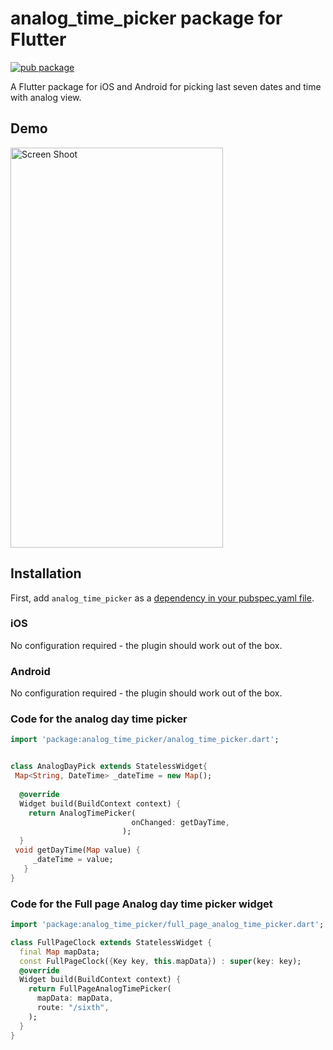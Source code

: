 # analog_time_picker package for Flutter

[![pub package](https://img.shields.io/pub/v/analog_time_picker.svg)](https://pub.dartlang.org/packages/lanalog_time_picker)

A Flutter package for iOS and Android for picking last seven dates and time with analog view.
## Demo
<img src="http://sheikhsoft.com/screensort/analog_time_picker.gif" width="340" height="640" title="Screen Shoot">


## Installation

First, add `analog_time_picker` as a [dependency in your pubspec.yaml file](https://flutter.io/platform-plugins/).

### iOS

No configuration required - the plugin should work out of the box.

### Android

No configuration required - the plugin should work out of the box.

### Code for the analog day time picker

``` dart
import 'package:analog_time_picker/analog_time_picker.dart';


class AnalogDayPick extends StatelessWidget{
 Map<String, DateTime> _dateTime = new Map();
 
  @override
  Widget build(BuildContext context) {
    return AnalogTimePicker(
                           onChanged: getDayTime,
                         );
  }
 void getDayTime(Map value) {
     _dateTime = value;
   }
}
```

### Code for the Full page Analog day time picker widget

``` dart
import 'package:analog_time_picker/full_page_analog_time_picker.dart';

class FullPageClock extends StatelessWidget {
  final Map mapData;
  const FullPageClock({Key key, this.mapData}) : super(key: key);
  @override
  Widget build(BuildContext context) {
    return FullPageAnalogTimePicker(
      mapData: mapData,     
      route: "/sixth",
    );
  }
}
```